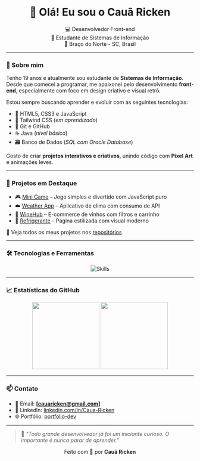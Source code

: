 <h1 align="center">👋 Olá! Eu sou o Cauã Ricken</h1>

<p align="center">
  💻 Desenvolvedor Front-end <br>
  🚀 Estudante de Sistemas de Informação <br>
  📍 Braço do Norte - SC, Brasil
</p>

---

### 🧠 Sobre mim

Tenho 19 anos e atualmente sou estudante de **Sistemas de Informação**. Desde que comecei a programar, me apaixonei pelo desenvolvimento **front-end**, especialmente com foco em design criativo e visual retrô.

Estou sempre buscando aprender e evoluir com as seguintes tecnologias:

- 🧩 HTML5, CSS3 e JavaScript  
- 🎨 Tailwind CSS (*em aprendizado*)
- 🔧 Git e GitHub  
- ☕ Java (*nível básico*)  
- 🗃️ Banco de Dados (*SQL com Oracle Database*)  

Gosto de criar **projetos interativos e criativos**, unindo código com **Pixel Art** e animações leves.

---

### 💼 Projetos em Destaque

- 🎮 [Mini Game](https://Caua-Ricken.github.io/Mini-Game/) – Jogo simples e divertido com JavaScript puro  
- ☁️ [Weather App](https://Caua-Ricken.github.io/weather/) – Aplicativo de clima com consumo de API  
- 🛒 [WineHub](https://Caua-Ricken.github.io/WineHub/) – E-commerce de vinhos com filtros e carrinho  
- 🥤 [Refrigerante](https://Caua-Ricken.github.io/refrigerante/) – Página estilizada com visual moderno

🔗 Veja todos os meus projetos nos [repositórios](https://github.com/Caua-Ricken?tab=repositories)

---

### 🛠️ Tecnologias e Ferramentas

<p align="center">
  <img src="https://skillicons.dev/icons?i=html,css,js,tailwind,java,git,github,vscode" alt="Skills" />
</p>

---

### 📈 Estatísticas do GitHub

<div align="center">
  <img height="180em" src="https://github-readme-stats.vercel.app/api?username=Caua-Ricken&show_icons=true&theme=tokyonight" />
  <img height="180em" src="https://github-readme-stats.vercel.app/api/top-langs/?username=Caua-Ricken&layout=compact&langs_count=7&theme=tokyonight"/>
</div>

---

### 📫 Contato

- 📧 Email: **[cauaricken@gmail.com]**
- 💼 LinkedIn: [linkedin.com/in/Caua-Ricken](https://www.linkedin.com/in/cau%C3%A3-ricken-983b28318/?lipi=urn%3Ali%3Apage%3Ad_flagship3_feed%3BUbWobTePSoSEz4nX1t1zaw%3D%3D)
- 🌐 Portfólio: [portfolio-dev](https://caua-ricken.github.io/portifolio-dev/)

---

> 🧠 *"Todo grande desenvolvedor já foi um iniciante curioso. O importante é nunca parar de aprender."*

<p align="center">
  Feito com 💙 por <strong>Cauã Ricken</strong>
</p>
